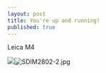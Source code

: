 ```yaml
---
layout: post
title: You're up and running!
published: true
---
```

Leica M4

![]({{site.baseurl}}/_posts/SDIM2802-2.jpg)![SDIM2802-2.jpg]({{site.baseurl}}/_posts/SDIM2802-2.jpg)




